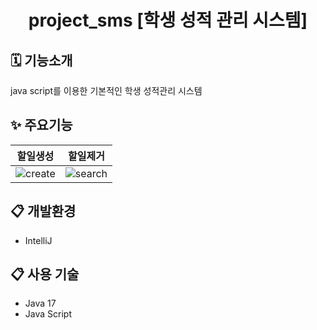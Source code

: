 
<div align="center">
  
# project_sms [학생 성적 관리 시스템]

</div>

## 🗓 기능소개
java script를 이용한 기본적인 학생 성적관리 시스템

## ✨ 주요기능

|할일생성|할일제거|
|------|---|
|![create]( )|![search]( )|



## :clipboard: 개발환경

* IntelliJ

## :clipboard: 사용 기술

* Java 17
* Java Script

